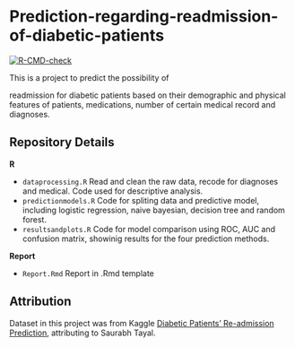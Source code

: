 
<!-- README.md is generated from README.Rmd. Please edit that file -->

# Prediction-regarding-readmission-of-diabetic-patients

<!-- badges: start -->

[![R-CMD-check](https://github.com/Lynn9358/Prediction-regarding-readmission-of-diabetic-patients/actions/workflows/R-CMD-check.yaml/badge.svg)](https://github.com/Lynn9358/Prediction-regarding-readmission-of-diabetic-patients/actions/workflows/R-CMD-check.yaml)
<!-- badges: end --> This is a project to predict the possibility of
readmission for diabetic patients based on their demographic and
physical features of patients, medications, number of certain medical
record and diagnoses.



## Repository Details

**R**  
- `dataprocessing.R` Read and clean the raw data, recode for diagnoses
and medical. Code used for descriptive analysis.  
- `predictionmodels.R` Code for spliting data and predictive model,
including logistic regression, naive bayesian, decision tree and random
forest.  
- `resultsandplots.R` Code for model comparison using ROC, AUC and
confusion matrix, showinig results for the four prediction methods.

**Report** 
- `Report.Rmd` Report in .Rmd template

## Attribution

Dataset in this project was from Kaggle [Diabetic Patients’ Re-admission
Prediction](https://www.kaggle.com/datasets/saurabhtayal/diabetic-patients-readmission-prediction/code),
attributing to Saurabh Tayal.
